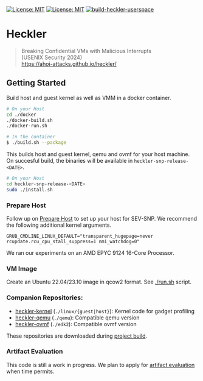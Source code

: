 [![License: MIT](https://img.shields.io/badge/USENIX%20Security%20'24-Accepted%20Paper-blue)](https://www.usenix.org/conference/usenixsecurity24/)
[![License: MIT](https://img.shields.io/badge/License-MIT-green.svg)](https://opensource.org/licenses/MIT)
[![build-heckler-userspace](https://github.com/ahoi-attacks/heckler/actions/workflows/ci.yaml/badge.svg)](https://github.com/ahoi-attacks/heckler/actions/workflows/ci.yaml)

# Heckler
>
> Breaking Confidential VMs with Malicious Interrupts  
> (USENIX Security 2024)  
> https://ahoi-attacks.github.io/heckler/
>

## Getting Started

Build host and guest kernel as well as VMM in a docker container.

```bash
# On your Host
cd ./docker
./docker-build.sh
./docker-run.sh

# In the container
$ ./build.sh --package
```

This builds host and guest kernel, qemu and ovmf for your host machine.
On succesful build, the binaries will be available in `heckler-snp-release-<DATE>`.

```bash
# On your Host
cd heckler-snp-release-<DATE>
sudo ./install.sh
````

### Prepare Host
Follow up on [Prepare Host](./README-amdsev.md#prepare-host) to set up your host for SEV-SNP.
We recommend the following additional kernel arguments. 
```
GRUB_CMDLINE_LINUX_DEFAULT="transparent_hugepage=never rcupdate.rcu_cpu_stall_suppress=1 nmi_watchdog=0"
```
We ran our experiments on an AMD EPYC 9124 16-Core Processor.

### VM Image
Create an Ubuntu 22.04/23.10 image in qcow2 format. See [./run.sh](./run_vm_sudo.sh) script.

### Companion Repositories:
- [heckler-kernel](https://github.com/ahoi-attacks/heckler-linux) (`./linux/{guest|host}`): Kernel code for gadget profiling
- [heckler-qemu](https://github.com/ahoi-attacks/heckler-qemu) (`./qemu`): Compatible qemu version
- [heckler-ovmf](https://github.com/ahoi-attacks/heckler-ovmf) (`./edk2`): Compatible ovmf version

These repositories are downloaded during [project build](./build.sh). 

### Artifact Evaluation
This code is still a work in progress.
We plan to apply for [artifact evaluation](https://secartifacts.github.io/) when time permits.
